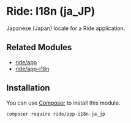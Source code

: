 # Ride: I18n (ja_JP)

Japanese (Japan) locale for a Ride application.

## Related Modules 

- [ride/app](https://github.com/all-ride/ride-app)
- [ride/app-i18n](https://github.com/all-ride/ride-app-i18n)

## Installation

You can use [Composer](http://getcomposer.org) to install this module.

```
composer require ride/app-i18n-ja_jp
```
